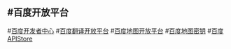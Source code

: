 #百度开放平台
--------------

#[百度开发者中心](http://developer.baidu.com/)
#[百度翻译开放平台](http://api.fanyi.baidu.com/api/trans/product/index)
#[百度地图开放平台](http://developer.baidu.com/map)
#[百度地图密钥](http://developer.baidu.com/map/index.php?title=car)
#[百度APIStore](http://apistore.baidu.com/)



